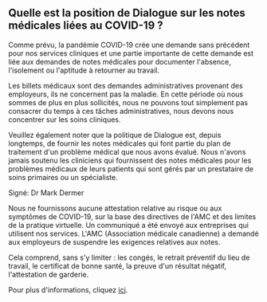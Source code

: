 ## Quelle est la position de Dialogue sur les notes médicales liées au COVID-19 ?

Comme prévu, la pandémie COVID-19 crée une demande sans précédent pour nos services cliniques et une partie importante de cette demande est liée aux demandes de notes médicales pour documenter l'absence, l'isolement ou l'aptitude à retourner au travail.

Les billets médicaux sont des demandes administratives provenant des employeurs, ils ne concernent pas la maladie. En cette période où nous sommes de plus en plus sollicités, nous ne pouvons tout simplement pas consacrer du temps à ces tâches administratives, nous devons nous concentrer sur les soins cliniques.

Veuillez également noter que la politique de Dialogue est, depuis longtemps, de fournir les notes médicales qui font partie du plan de traitement d'un problème médical que nous avons évalué. Nous n'avons jamais soutenu les cliniciens qui fournissent des notes médicales pour les problèmes médicaux de leurs patients qui sont gérés par un prestataire de soins primaires ou un spécialiste.

Signé: Dr Mark Dermer

Nous ne fournissons aucune attestation relative au risque ou aux symptômes de COVID-19, sur la base des directives de l'AMC et des limites de la pratique virtuelle. Un communiqué a été envoyé aux entreprises qui utilisent nos services. L'AMC (Association médicale canadienne) a demandé aux employeurs de suspendre les exigences relatives aux notes.
 
Cela comprend, sans s'y limiter : les congés, le retrait préventif du lieu de travail, le certificat de bonne santé, la preuve d'un résultat négatif, l'attestation de garderie.

Pour plus d'informations, cliquez [ici](https://www.cma.ca/fr/communiques-de-presse-et-declarations/lamc-exhorte-tous-les-employeurs-cesser-dexiger-des).
